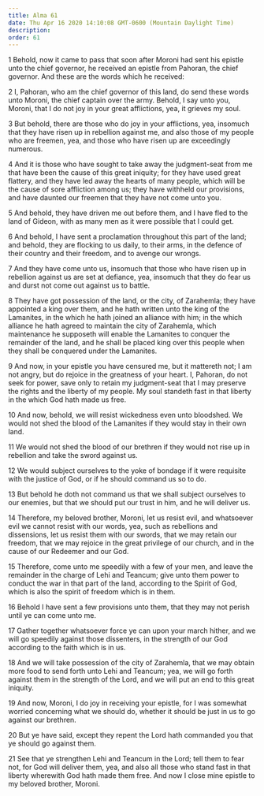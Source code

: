 ```yaml
---
title: Alma 61
date: Thu Apr 16 2020 14:10:08 GMT-0600 (Mountain Daylight Time)
description: 
order: 61
---
```


<p>
  1 Behold, now it came to pass that soon after Moroni had sent his epistle unto
  the chief governor, he received an epistle from Pahoran, the chief governor.
  And these are the words which he received:
</p>
<p>
  2 I, Pahoran, who am the chief governor of this land, do send these words unto
  Moroni, the chief captain over the army. Behold, I say unto you, Moroni, that
  I do not joy in your great afflictions, yea, it grieves my soul.
</p>
<p>
  3 But behold, there are those who do joy in your afflictions, yea, insomuch
  that they have risen up in rebellion against me, and also those of my people
  who are freemen, yea, and those who have risen up are exceedingly numerous.
</p>
<p>
  4 And it is those who have sought to take away the judgment-seat from me that
  have been the cause of this great iniquity; for they have used great flattery,
  and they have led away the hearts of many people, which will be the cause of
  sore affliction among us; they have withheld our provisions, and have daunted
  our freemen that they have not come unto you.
</p>
<p>
  5 And behold, they have driven me out before them, and I have fled to the land
  of Gideon, with as many men as it were possible that I could get.
</p>
<p>
  6 And behold, I have sent a proclamation throughout this part of the land; and
  behold, they are flocking to us daily, to their arms, in the defence of their
  country and their freedom, and to avenge our wrongs.
</p>
<p>
  7 And they have come unto us, insomuch that those who have risen up in
  rebellion against us are set at defiance, yea, insomuch that they do fear us
  and durst not come out against us to battle.
</p>
<span></span>
<p>
  8 They have got possession of the land, or the city, of Zarahemla; they have
  appointed a king over them, and he hath written unto the king of the
  Lamanites, in the which he hath joined an alliance with him; in the which
  alliance he hath agreed to maintain the city of Zarahemla, which maintenance
  he supposeth will enable the Lamanites to conquer the remainder of the land,
  and he shall be placed king over this people when they shall be conquered
  under the Lamanites.
</p>
<p>
  9 And now, in your epistle you have censured me, but it mattereth not; I am
  not angry, but do rejoice in the greatness of your heart. I, Pahoran, do not
  seek for power, save only to retain my judgment-seat that I may preserve the
  rights and the liberty of my people. My soul standeth fast in that liberty in
  the which God hath made us free.
</p>
<p>
  10 And now, behold, we will resist wickedness even unto bloodshed. We would
  not shed the blood of the Lamanites if they would stay in their own land.
</p>
<p>
  11 We would not shed the blood of our brethren if they would not rise up in
  rebellion and take the sword against us.
</p>
<p>
  12 We would subject ourselves to the yoke of bondage if it were requisite with
  the justice of God, or if he should command us so to do.
</p>
<p>
  13 But behold he doth not command us that we shall subject ourselves to our
  enemies, but that we should put our trust in him, and he will deliver us.
</p>
<p>
  14 Therefore, my beloved brother, Moroni, let us resist evil, and whatsoever
  evil we cannot resist with our words, yea, such as rebellions and dissensions,
  let us resist them with our swords, that we may retain our freedom, that we
  may rejoice in the great privilege of our church, and in the cause of our
  Redeemer and our God.
</p>
<p>
  15 Therefore, come unto me speedily with a few of your men, and leave the
  remainder in the charge of Lehi and Teancum; give unto them power to conduct
  the war in that part of the land, according to the Spirit of God, which is
  also the spirit of freedom which is in them.
</p>
<p>
  16 Behold I have sent a few provisions unto them, that they may not perish
  until ye can come unto me.
</p>
<p>
  17 Gather together whatsoever force ye can upon your march hither, and we will
  go speedily against those dissenters, in the strength of our God according to
  the faith which is in us.
</p>
<p>
  18 And we will take possession of the city of Zarahemla, that we may obtain
  more food to send forth unto Lehi and Teancum; yea, we will go forth against
  them in the strength of the Lord, and we will put an end to this great
  iniquity.
</p>
<p>
  19 And now, Moroni, I do joy in receiving your epistle, for I was somewhat
  worried concerning what we should do, whether it should be just in us to go
  against our brethren.
</p>
<p>
  20 But ye have said, except they repent the Lord hath commanded you that ye
  should go against them.
</p>
<p>
  21 See that ye strengthen Lehi and Teancum in the Lord; tell them to fear not,
  for God will deliver them, yea, and also all those who stand fast in that
  liberty wherewith God hath made them free. And now I close mine epistle to my
  beloved brother, Moroni.
</p>
